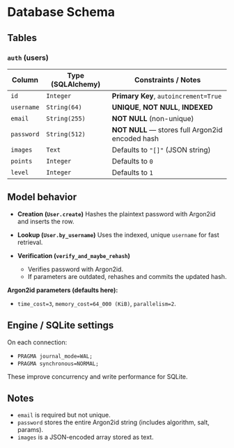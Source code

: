 # Database Schema

## Tables

### `auth` (users)

| Column     | Type (SQLAlchemy) | Constraints / Notes                                  |
| ---------- | ----------------- | ---------------------------------------------------- |
| `id`       | `Integer`         | **Primary Key**, `autoincrement=True`                |
| `username` | `String(64)`      | **UNIQUE**, **NOT NULL**, **INDEXED** |
| `email`    | `String(255)`     | **NOT NULL** (non-unique)                            |
| `password` | `String(512)`     | **NOT NULL** — stores full Argon2id encoded hash |
| `images`   | `Text`            | Defaults to `"[]"` (JSON string)                     |
| `points`   | `Integer`         | Defaults to `0`                                      |
| `level`    | `Integer`         | Defaults to `1`                                      |

## Model behavior

* **Creation (`User.create`)**
  Hashes the plaintext password with Argon2id and inserts the row.

* **Lookup (`User.by_username`)**
  Uses the indexed, unique `username` for fast retrieval.

* **Verification (`verify_and_maybe_rehash`)**

  * Verifies password with Argon2id.
  * If parameters are outdated, rehashes and commits the updated hash.

**Argon2id parameters (defaults here):**

* `time_cost=3`, `memory_cost=64_000 (KiB)`, `parallelism=2`.

## Engine / SQLite settings

On each connection:

* `PRAGMA journal_mode=WAL;`
* `PRAGMA synchronous=NORMAL;`

These improve concurrency and write performance for SQLite.

## Notes

* `email` is required but not unique.
* `password` stores the entire Argon2id string (includes algorithm, salt, params).
* `images` is a JSON-encoded array stored as text.
